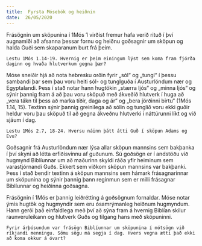 ```yaml
---
title:  Fyrsta Mósebók og heiðnin
date:  26/05/2020
---
```


Frásögnin um sköpunina í 1Mós 1 virðist fremur hafa verið rituð í því augnamiði að afsanna þessar fornu og heiðnu goðsagnir um sköpun og halda Guði sem skaparanum burt frá þeim.

`Lestu 1Mós 1.14-19. Hvernig er þeim einingum lýst sem koma fram fjórða daginn og hvaða hlutverkum gegna þær?`

Móse sneiðir hjá að nota hebresku orðin fyrir „sól“ og „tungl“ í þessu sambandi þar sem þau voru heiti sól- og tunglguða í Austurlöndum nær og Egyptalandi. Þess í stað notar hann hugtökin „stærra ljós“ og „minna ljós“ og sýnir þannig fram á að þau voru sköpuð með ákveðið hlutverk í huga að „vera tákn til þess að marka tíðir, daga og ár“ og „bera jörðinni birtu“ (1Mós 1.14, 15). Textinn sýnir þannig greinilega að sólin og tunglið voru ekki guðir heldur voru þau sköpuð til að gegna ákveðnu hlutverki í náttúrunni líkt og við sjáum í dag.

`Lestu 1Mós 2.7, 18-24. Hversu náinn þátt átti Guð í sköpun Adams og Evu?`

Goðsagnir frá Austurlöndum nær lýsa allar sköpun mannsins sem bakþanka í því skyni að létta erfiðisvinnu af guðunum. Sú goðsögn er í andstöðu við hugmynd Biblíunnar um að maðurinn skyldi ráða yfir heiminum sem varastjórnandi Guðs. Ekkert sem viðkom sköpun mannsins var bakþanki. Þess í stað bendir textinn á sköpun mannsins sem hámark frásagnarinnar um sköpunina og sýnir þannig þann reginmun sem er milli frásagnar Biblíunnar og heiðinna goðsagna.

Frásögnin í 1Mós er þannig leiðrétting á goðsögnum fornaldar. Móse notar ýmis hugtök og hugmyndir sem eru ósamrýmanleg heiðnum hugmyndum. Hann gerði það einfaldlega með því að sýna fram á hvernig Biblían skilur raunveruleikann og hlutverk Guðs og tilgang hans með sköpuninni.

`Fyrir árþúsundum var frásögn Biblíunnar um sköpunina í mótsögn við ríkjandi menningu. Sömu sögu má segja í dag. Hvers vegna ætti það ekki að koma okkur á óvart?`